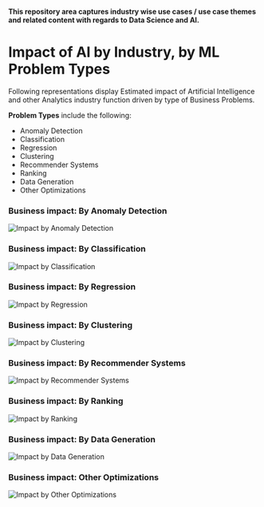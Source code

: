 **This repository area captures industry wise use cases / use case themes and related content with regards to Data Science and AI.**

# Impact of AI by Industry, by ML Problem Types 

Following representations display Estimated impact of Artificial Intelligence and other Analytics industry function driven by type of Business Problems.

**Problem Types** include the following:
- Anomaly Detection
- Classification
- Regression
- Clustering
- Recommender Systems
- Ranking
- Data Generation
- Other Optimizations


### Business impact: By Anomaly Detection

![Impact by Anomaly Detection](https://github.com/kkm24132/Mentoring_Enablement/blob/master/Industry/figure/BusinessImpact_AnomalyDetection.png)

### Business impact: By Classification

![Impact by Classification](https://github.com/kkm24132/Mentoring_Enablement/blob/master/Industry/figure/BusinessImpact_Classification.png)

### Business impact: By Regression

![Impact by Regression](https://github.com/kkm24132/Mentoring_Enablement/blob/master/Industry/figure/BusinessImpact_Regression.png)

### Business impact: By Clustering

![Impact by Clustering](https://github.com/kkm24132/Mentoring_Enablement/blob/master/Industry/figure/BusinessImpact_Clustering.png)

### Business impact: By Recommender Systems

![Impact by Recommender Systems](https://github.com/kkm24132/Mentoring_Enablement/blob/master/Industry/figure/BusinessImpact_RecommenderSystems.png)

### Business impact: By Ranking

![Impact by Ranking](https://github.com/kkm24132/Mentoring_Enablement/blob/master/Industry/figure/BusinessImpact_Ranking.png)

### Business impact: By Data Generation

![Impact by Data Generation](https://github.com/kkm24132/Mentoring_Enablement/blob/master/Industry/figure/BusinessImpact_DataGeneration.png)

### Business impact: Other Optimizations

![Impact by Other Optimizations](https://github.com/kkm24132/Mentoring_Enablement/blob/master/Industry/figure/BusinessImpact_OtherOptimization.png)
